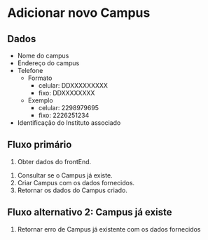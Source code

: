 # Adicionar novo Campus

## Dados
* Nome do campus
* Endereço do campus
* Telefone
  * Formato
    * celular: DDXXXXXXXXX
    * fixo: DDXXXXXXXX
  * Exemplo
    * celular: 2298979695
    * fixo: 2226251234
* Identificação do Instituto associado



## Fluxo primário
1. Obter dados do frontEnd.
<!-- 1. Consultar se o Instituto existe. -->
1. Consultar se o Campus já existe.
1. Criar Campus com os dados fornecidos.
1. Retornar os dados do Campus criado.

<!-- ## Fluxo alternativo 1: Instituto não existe
1. Retornar erro de Instituto não existente -->

## Fluxo alternativo 2: Campus já existe
1. Retornar erro de Campus já existente com os dados fornecidos

<!-- ## Fluxo alternativo 3: Formato de telefone inválido
1. Retornar erro de formato de telefone inválido -->
